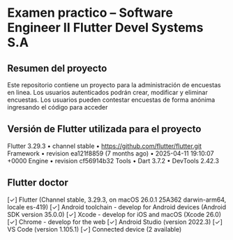 # Examen practico – Software Engineer II Flutter Devel Systems S.A

## Resumen del proyecto

Este repositorio contiene un proyecto para la administración de encuestas en linea.
Los usuarios autenticados podrán crear, modificar y eliminar encuestas.
Los usuarios pueden contestar encuestas de forma anónima ingresando el código para acceder

## Versión de Flutter utilizada para el proyecto
Flutter 3.29.3 • channel stable • https://github.com/flutter/flutter.git
Framework • revision ea121f8859 (7 months ago) • 2025-04-11 19:10:07 +0000
Engine • revision cf56914b32
Tools • Dart 3.7.2 • DevTools 2.42.3

## Flutter doctor
[✓] Flutter (Channel stable, 3.29.3, on macOS 26.0.1 25A362 darwin-arm64, locale es-419)
[✓] Android toolchain - develop for Android devices (Android SDK version 35.0.0)
[✓] Xcode - develop for iOS and macOS (Xcode 26.0)
[✓] Chrome - develop for the web
[✓] Android Studio (version 2022.3)
[✓] VS Code (version 1.105.1)
[✓] Connected device (2 available)


